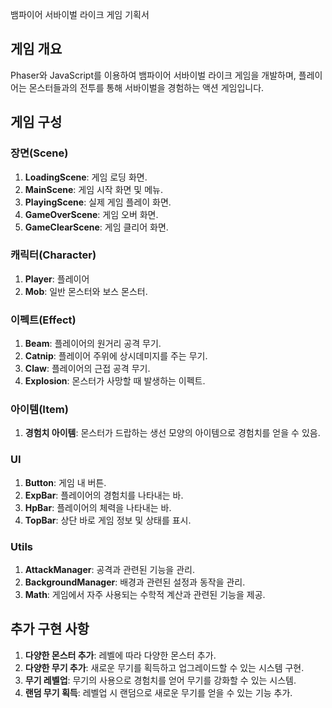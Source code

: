 뱀파이어 서바이벌 라이크 게임 기획서

## 게임 개요

Phaser와 JavaScript를 이용하여 뱀파이어 서바이벌 라이크 게임을 개발하며, 플레이어는 몬스터들과의 전투를 통해 서바이벌을 경험하는 액션 게임입니다.

## 게임 구성

### 장면(Scene)

1. **LoadingScene**: 게임 로딩 화면.
2. **MainScene**: 게임 시작 화면 및 메뉴.
3. **PlayingScene**: 실제 게임 플레이 화면.
4. **GameOverScene**: 게임 오버 화면.
5. **GameClearScene**: 게임 클리어 화면.

### 캐릭터(Character)

1. **Player**: 플레이어
2. **Mob**: 일반 몬스터와 보스 몬스터.

### 이펙트(Effect)

1. **Beam**: 플레이어의 원거리 공격 무기.
2. **Catnip**: 플레이어 주위에 상시데미지를 주는 무기.
3. **Claw**: 플레이어의 근접 공격 무기.
4. **Explosion**: 몬스터가 사망할 때 발생하는 이펙트.

### 아이템(Item)

1. **경험치 아이템**: 몬스터가 드랍하는 생선 모양의 아이템으로 경험치를 얻을 수 있음.

### UI

1. **Button**: 게임 내 버튼.
2. **ExpBar**: 플레이어의 경험치를 나타내는 바.
3. **HpBar**: 플레이어의 체력을 나타내는 바.
4. **TopBar**: 상단 바로 게임 정보 및 상태를 표시.

### Utils

1. **AttackManager**: 공격과 관련된 기능을 관리.
2. **BackgroundManager**: 배경과 관련된 설정과 동작을 관리.
3. **Math**: 게임에서 자주 사용되는 수학적 계산과 관련된 기능을 제공.

## 추가 구현 사항

1. **다양한 몬스터 추가**: 레벨에 따라 다양한 몬스터 추가.
2. **다양한 무기 추가**: 새로운 무기를 획득하고 업그레이드할 수 있는 시스템 구현.
3. **무기 레벨업**: 무기의 사용으로 경험치를 얻어 무기를 강화할 수 있는 시스템.
4. **랜덤 무기 획득**: 레벨업 시 랜덤으로 새로운 무기를 얻을 수 있는 기능 추가.
